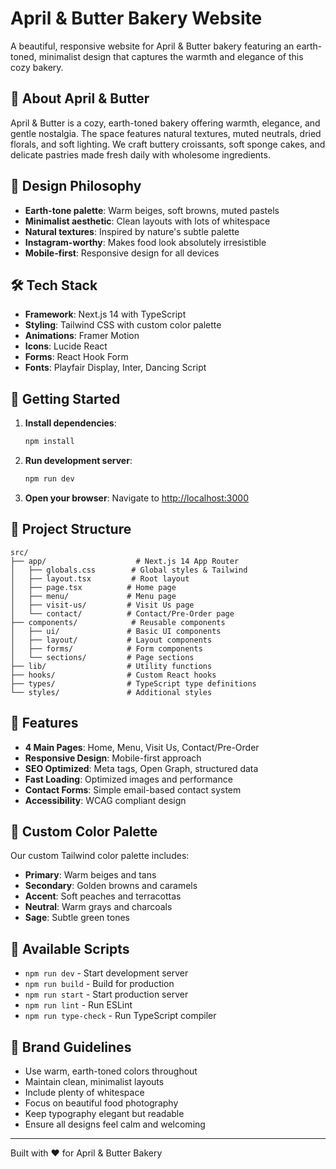 # April & Butter Bakery Website

A beautiful, responsive website for April & Butter bakery featuring an earth-toned, minimalist design that captures the warmth and elegance of this cozy bakery.

## 🍞 About April & Butter

April & Butter is a cozy, earth-toned bakery offering warmth, elegance, and gentle nostalgia. The space features natural textures, muted neutrals, dried florals, and soft lighting. We craft buttery croissants, soft sponge cakes, and delicate pastries made fresh daily with wholesome ingredients.

## 🎨 Design Philosophy

- **Earth-tone palette**: Warm beiges, soft browns, muted pastels
- **Minimalist aesthetic**: Clean layouts with lots of whitespace
- **Natural textures**: Inspired by nature's subtle palette
- **Instagram-worthy**: Makes food look absolutely irresistible
- **Mobile-first**: Responsive design for all devices

## 🛠️ Tech Stack

- **Framework**: Next.js 14 with TypeScript
- **Styling**: Tailwind CSS with custom color palette
- **Animations**: Framer Motion
- **Icons**: Lucide React
- **Forms**: React Hook Form
- **Fonts**: Playfair Display, Inter, Dancing Script

## 🚀 Getting Started

1. **Install dependencies**:
   ```bash
   npm install
   ```

2. **Run development server**:
   ```bash
   npm run dev
   ```

3. **Open your browser**:
   Navigate to [http://localhost:3000](http://localhost:3000)

## 📁 Project Structure

```
src/
├── app/                    # Next.js 14 App Router
│   ├── globals.css        # Global styles & Tailwind
│   ├── layout.tsx         # Root layout
│   ├── page.tsx          # Home page
│   ├── menu/             # Menu page
│   ├── visit-us/         # Visit Us page
│   └── contact/          # Contact/Pre-Order page
├── components/            # Reusable components
│   ├── ui/               # Basic UI components
│   ├── layout/           # Layout components
│   ├── forms/            # Form components
│   └── sections/         # Page sections
├── lib/                  # Utility functions
├── hooks/                # Custom React hooks
├── types/                # TypeScript type definitions
└── styles/               # Additional styles
```

## 🎯 Features

- **4 Main Pages**: Home, Menu, Visit Us, Contact/Pre-Order
- **Responsive Design**: Mobile-first approach
- **SEO Optimized**: Meta tags, Open Graph, structured data
- **Fast Loading**: Optimized images and performance
- **Contact Forms**: Simple email-based contact system
- **Accessibility**: WCAG compliant design

## 🎨 Custom Color Palette

Our custom Tailwind color palette includes:
- **Primary**: Warm beiges and tans
- **Secondary**: Golden browns and caramels  
- **Accent**: Soft peaches and terracottas
- **Neutral**: Warm grays and charcoals
- **Sage**: Subtle green tones

## 📝 Available Scripts

- `npm run dev` - Start development server
- `npm run build` - Build for production
- `npm run start` - Start production server
- `npm run lint` - Run ESLint
- `npm run type-check` - Run TypeScript compiler

## 🌟 Brand Guidelines

- Use warm, earth-toned colors throughout
- Maintain clean, minimalist layouts
- Include plenty of whitespace
- Focus on beautiful food photography
- Keep typography elegant but readable
- Ensure all designs feel calm and welcoming

---

Built with ❤️ for April & Butter Bakery